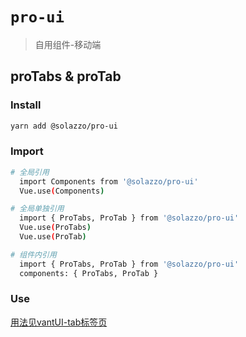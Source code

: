 # `pro-ui`

> 自用组件-移动端

## proTabs & proTab

### Install

```bash
yarn add @solazzo/pro-ui
```

### Import

```bash
# 全局引用
  import Components from '@solazzo/pro-ui'
  Vue.use(Components)

# 全局单独引用
  import { ProTabs, ProTab } from '@solazzo/pro-ui'
  Vue.use(ProTabs)
  Vue.use(ProTab)

# 组件内引用
  import { ProTabs, ProTab } from '@solazzo/pro-ui'
  components: { ProTabs, ProTab }
```

### Use
[用法见vantUI-tab标签页](https://youzan.github.io/vant/v2/#/zh-CN/tab)
